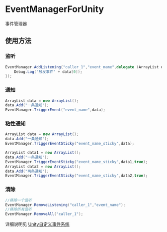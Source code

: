 # EventManagerForUnity
事件管理器

## 使用方法

### 监听
```c#
EventManager.AddListening("caller_1","event_name",delegate (ArrayList data){
    Debug.Log("触发事件" + data[0]);
});
```
### 通知
```c#
ArrayList data = new ArrayList();
data.Add("一条通知");
EventManager.TriggerEvent("event_name",data);
```

### 粘性通知
```c#
ArrayList data = new ArrayList();
data.Add("一条通知");
EventManager.TriggerEventSticky("event_name_sticky",data);

ArrayList data1 = new ArrayList();
data.Add("一条通知");
EventManager.TriggerEventSticky("event_name_sticky",data1,true);
ArrayList data2 = new ArrayList();
data.Add("两条通知");
EventManager.TriggerEventSticky("event_name_sticky",data2,true);
```

### 清除
```c#
//移除一个监听
EventManager.RemoveListening("caller_1","event_name");
//移除所有监听
EventManager.RemoveAll("caller_1");
```

详细说明见 [Unity自定义事件系统](https://busyo.buzz/article/2474251272a9/)